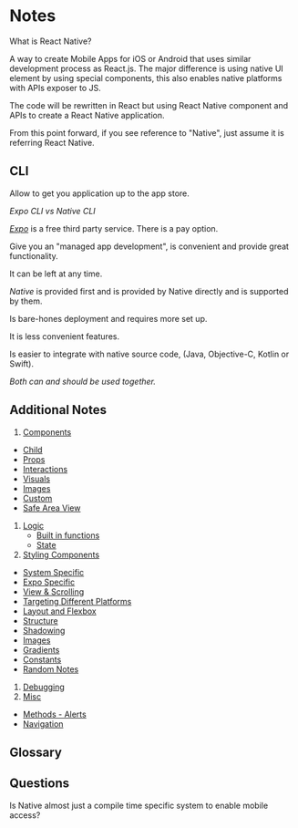 # Notes

What is React Native? 

A way to create Mobile Apps for iOS or Android that uses similar development process as React.js. The major difference is using native UI element by using special components, this also enables native platforms with APIs exposer to JS.

The code will be rewritten in React but using React Native component and APIs to create a React Native application.

From this point forward, if you see reference to "Native", just assume it is referring React Native.

## CLI

Allow to get you application up to the app store.

_Expo CLI vs Native CLI_

[*Expo*](https://docs.expo.dev/) is a free third party service. There is a pay option. 

Give you an "managed app development", is convenient and provide great functionality. 

It can be left at any time.

*Native* is provided first and is provided by Native directly and is supported by them.

Is bare-hones deployment and requires more set up.

It is less convenient features.

Is easier to integrate with native source code, (Java, Objective-C, Kotlin or Swift).

*Both can and should be used together.*

## Additional Notes

1. [Components](./Components.md)

- [Child](./Components.md/#child-components)
- [Props](./Components.md/#props)
- [Interactions](./Components.md/#interactions)
- [Visuals](./Components.md/#visuals)
- [Images](./Components.md/#images)
- [Custom](./Components.md/#custom)
- [Safe Area View](./Components.md/#safe-area-view)

1. [Logic](./Logic.md)
    - [Built in functions](./Logic.md/#built-in-functions)
    - [State](./Logic.md/#state)
1. [Styling Components](./Styling.md)

- [System Specific](./Styling.md/#system-specific)
- [Expo Specific](./Styling.md/#expo-specific)
- [View & Scrolling](./Styling.md/#views--scrolling)
- [Targeting Different Platforms](./Styling.md/#targeting-different-platforms)
- [Layout and Flexbox](./Styling.md/#layouts-and-flexbox)
- [Structure](./Styling.md/#structure)
- [Shadowing](./Styling.md/#shadowing)
- [Images](./Styling.md/#images)
- [Gradients](./Styling.md/#gradients)
- [Constants](./Styling.md/#constants)
- [Random Notes](./Styling.md/#misc)

1. [Debugging](./Debugging.md)
1. [Misc](./Misc.md)
- [Methods - Alerts](./Misc/#methods)
- [Navigation](./Misc.md/#navigation)

## Glossary

## Questions

Is Native almost just a compile time specific system to enable mobile access?